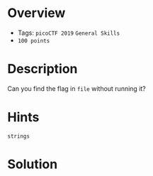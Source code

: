 # Overview
- Tags: `picoCTF 2019` `General Skills`
- `100 points`

# Description
Can you find the flag in `file` without running it?

# Hints
`strings`

# Solution
